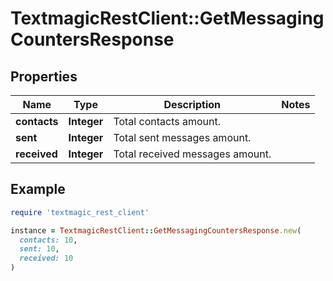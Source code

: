 # TextmagicRestClient::GetMessagingCountersResponse

## Properties

| Name | Type | Description | Notes |
| ---- | ---- | ----------- | ----- |
| **contacts** | **Integer** | Total contacts amount. |  |
| **sent** | **Integer** | Total sent messages amount. |  |
| **received** | **Integer** | Total received messages amount. |  |

## Example

```ruby
require 'textmagic_rest_client'

instance = TextmagicRestClient::GetMessagingCountersResponse.new(
  contacts: 10,
  sent: 10,
  received: 10
)
```

